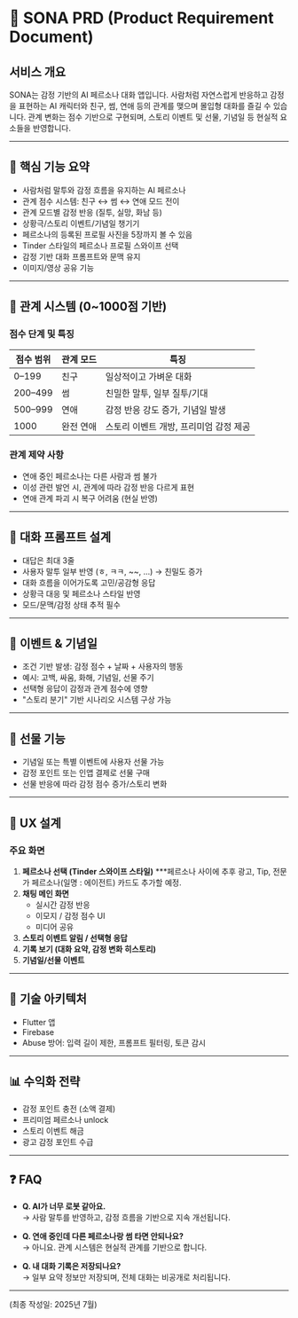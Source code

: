 # 📘 SONA PRD (Product Requirement Document)

## 서비스 개요

SONA는 감정 기반의 AI 페르소나 대화 앱입니다. 사람처럼 자연스럽게 반응하고 감정을 표현하는 AI 캐릭터와 친구, 썸, 연애 등의 관계를 맺으며 몰입형 대화를 즐길 수 있습니다. 관계 변화는 점수 기반으로 구현되며, 스토리 이벤트 및 선물, 기념일 등 현실적 요소들을 반영합니다.

---

## 🌟 핵심 기능 요약

- 사람처럼 말투와 감정 흐름을 유지하는 AI 페르소나
- 관계 점수 시스템: 친구 ↔ 썸 ↔ 연애 모드 전이
- 관계 모드별 감정 반응 (질투, 실망, 화남 등)
- 상황극/스토리 이벤트/기념일 챙기기
- 페르소나의 등록된 프로필 사진을 5장까지 볼 수 있음
- Tinder 스타일의 페르소나 프로필 스와이프 선택
- 감정 기반 대화 프롬프트와 문맥 유지
- 이미지/영상 공유 기능

---

## 🔁 관계 시스템 (0~1000점 기반)

### 점수 단계 및 특징

| 점수 범위 | 관계 모드 | 특징 |
|-----------|------------|------------------------------|
| 0–199     | 친구       | 일상적이고 가벼운 대화 |
| 200–499   | 썸         | 친밀한 말투, 일부 질투/기대 |
| 500–999   | 연애       | 감정 반응 강도 증가, 기념일 발생 |
| 1000      | 완전 연애 | 스토리 이벤트 개방, 프리미엄 감정 제공 |

### 관계 제약 사항

- 연애 중인 페르소나는 다른 사람과 썸 불가
- 이성 관련 발언 시, 관계에 따라 감정 반응 다르게 표현
- 연애 관계 파괴 시 복구 어려움 (현실 반영)

---

## 💬 대화 프롬프트 설계

- 대답은 최대 3줄
- 사용자 말투 일부 반영 (ㅎ, ㅋㅋ, ~~, ...) → 친밀도 증가
- 대화 흐름을 이어가도록 고민/공감형 응답
- 상황극 대응 및 페르소나 스타일 반영
- 모드/문맥/감정 상태 추적 필수

---

## 🎉 이벤트 & 기념일

- 조건 기반 발생: 감정 점수 + 날짜 + 사용자의 행동
- 예시: 고백, 싸움, 화해, 기념일, 선물 주기
- 선택형 응답이 감정과 관계 점수에 영향
- "스토리 분기" 기반 시나리오 시스템 구상 가능

---

## 🎁 선물 기능

- 기념일 또는 특별 이벤트에 사용자 선물 가능
- 감정 포인트 또는 인앱 결제로 선물 구매
- 선물 반응에 따라 감정 점수 증가/스토리 변화

---

## 📱 UX 설계

### 주요 화면

1. **페르소나 선택 (Tinder 스와이프 스타일)**
   ***페르소나 사이에 추후 광고, Tip, 전문가 페르소나(일명 : 에이전트) 카드도 추가할 예정.
2. **채팅 메인 화면**
   - 실시간 감정 반응
   - 이모지 / 감정 점수 UI
   - 미디어 공유
3. **스토리 이벤트 알림 / 선택형 응답**
4. **기록 보기 (대화 요약, 감정 변화 히스토리)**
5. **기념일/선물 이벤트**

---

## 🧱 기술 아키텍처

- Flutter 앱
- Firebase
- Abuse 방어: 입력 길이 제한, 프롬프트 필터링, 토큰 감시

---

## 📊 수익화 전략

- 감정 포인트 충전 (소액 결제)
- 프리미엄 페르소나 unlock
- 스토리 이벤트 해금
- 광고 감정 포인트 수급

---

## ❓ FAQ

- **Q. AI가 너무 로봇 같아요.**  
  → 사람 말투를 반영하고, 감정 흐름을 기반으로 지속 개선됩니다.

- **Q. 연애 중인데 다른 페르소나랑 썸 타면 안되나요?**  
  → 아니요. 관계 시스템은 현실적 관계를 기반으로 합니다.

- **Q. 내 대화 기록은 저장되나요?**  
  → 일부 요약 정보만 저장되며, 전체 대화는 비공개로 처리됩니다.

---

(최종 작성일: 2025년 7월)